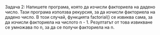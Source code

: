 Задача 2: Напишете програма, която да изчисли факториела на дадено число.
Тази програма използва рекурсия, за да изчисли факториела на дадено число.
В този случай, функцията factorial() се извиква сама, за да изчисли факториела на числото n - 1. Резултатът от тoва извикване се умножава по n, за да се получи факториела на n.


